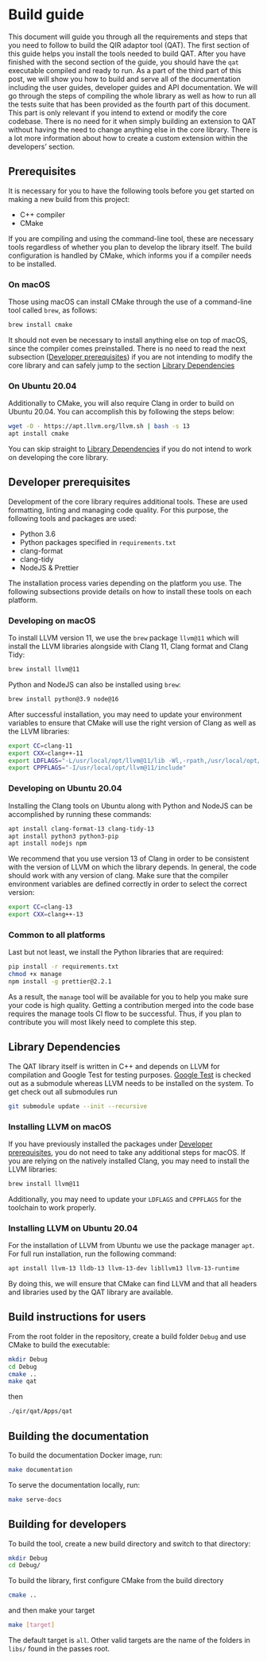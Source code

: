 # Build guide

This document will guide you through all the requirements and steps that you
need to follow to build the QIR adaptor tool (QAT). The first section of this
guide helps you install the tools needed to build QAT. After you have finished
with the second section of the guide, you should have the `qat` executable
compiled and ready to run. As a part of the third part of this post, we will
show you how to build and serve all of the documentation including the user
guides, developer guides and API documentation. We will go through the steps of
compiling the whole library as well as how to run all the tests suite that has
been provided as the fourth part of this document. This part is only relevant if
you intend to extend or modify the core codebase. There is no need for it when
simply building an extension to QAT without having the need to change anything
else in the core library. There is a lot more information about how to create a
custom extension within the developers’ section.

## Prerequisites

It is necessary for you to have the following tools before you get started on
making a new build from this project:

- C++ compiler
- CMake

If you are compiling and using the command-line tool, these are necessary tools
regardless of whether you plan to develop the library itself. The build
configuration is handled by CMake, which informs you if a compiler needs to be
installed.

### On macOS

Those using macOS can install CMake through the use of a command-line tool
called `brew`, as follows:

```sh
brew install cmake
```

It should not even be necessary to install anything else on top of macOS, since
the compiler comes preinstalled. There is no need to read the next subsection
([Developer prerequisites](#developer-prerequisites)) if you are not intending
to modify the core library and can safely jump to the section
[Library Dependencies](#library-dependencies)

### On Ubuntu 20.04

Additionally to CMake, you will also require Clang in order to build on Ubuntu
20.04. You can accomplish this by following the steps below:

```sh
wget -O - https://apt.llvm.org/llvm.sh | bash -s 13
apt install cmake
```

You can skip straight to [Library Dependencies](#library-dependencies) if you do
not intend to work on developing the core library.

## Developer prerequisites

Development of the core library requires additional tools. These are used
formatting, linting and managing code quality. For this purpose, the following
tools and packages are used:

- Python 3.6
- Python packages specified in `requirements.txt`
- clang-format
- clang-tidy
- NodeJS & Prettier

The installation process varies depending on the platform you use. The following
subsections provide details on how to install these tools on each platform.

### Developing on macOS

To install LLVM version 11, we use the `brew` package `llvm@11` which will
install the LLVM libraries alongside with Clang 11, Clang format and Clang Tidy:

```sh
brew install llvm@11
```

Python and NodeJS can also be installed using `brew`:

```sh
brew install python@3.9 node@16
```

After successful installation, you may need to update your environment variables
to ensure that CMake will use the right version of Clang as well as the LLVM
libraries:

```sh
export CC=clang-11
export CXX=clang++-11
export LDFLAGS="-L/usr/local/opt/llvm@11/lib -Wl,-rpath,/usr/local/opt/llvm@11/lib"
export CPPFLAGS="-I/usr/local/opt/llvm@11/include"
```

### Developing on Ubuntu 20.04

Installing the Clang tools on Ubuntu along with Python and NodeJS can be
accomplished by running these commands:

```sh
apt install clang-format-13 clang-tidy-13
apt install python3 python3-pip
apt install nodejs npm
```

We recommend that you use version 13 of Clang in order to be consistent with the
version of LLVM on which the library depends. In general, the code should work
with any version of clang. Make sure that the compiler environment variables are
defined correctly in order to select the correct version:

```sh
export CC=clang-13
export CXX=clang++-13
```

### Common to all platforms

Last but not least, we install the Python libraries that are required:

```sh
pip install -r requirements.txt
chmod +x manage
npm install -g prettier@2.2.1
```

As a result, the `manage` tool will be available for you to help you make sure
your code is high quality. Getting a contribution merged into the code base
requires the manage tools CI flow to be successful. Thus, if you plan to
contribute you will most likely need to complete this step.

## Library Dependencies

The QAT library itself is written in C++ and depends on LLVM for compilation and
Google Test for testing purposes.
[Google Test](https://github.com/google/googletest) is checked out as a
submodule whereas LLVM needs to be installed on the system. To get check out all
submodules run

```sh
git submodule update --init --recursive
```

### Installing LLVM on macOS

If you have previously installed the packages under
[Developer prerequisites](#developer-prerequisites), you do not need to take any
additional steps for macOS. If you are relying on the natively installed Clang,
you may need to install the LLVM libraries:

```sh
brew install llvm@11
```

Additionally, you may need to update your `LDFLAGS` and `CPPFLAGS` for the
toolchain to work properly.

### Installing LLVM on Ubuntu 20.04

For the installation of LLVM from Ubuntu we use the package manager `apt`. For
full run installation, run the following command:

```sh
apt install llvm-13 lldb-13 llvm-13-dev libllvm13 llvm-13-runtime
```

By doing this, we will ensure that CMake can find LLVM and that all headers and
libraries used by the QAT library are available.

## Build instructions for users

From the root folder in the repository, create a build folder `Debug` and use
CMake to build the executable:

```sh
mkdir Debug
cd Debug
cmake ..
make qat
```

then

```sh
./qir/qat/Apps/qat
```

## Building the documentation

To build the documentation Docker image, run:

```sh
make documentation
```

To serve the documentation locally, run:

```sh
make serve-docs
```

## Building for developers

To build the tool, create a new build directory and switch to that directory:

```sh
mkdir Debug
cd Debug/
```

To build the library, first configure CMake from the build directory

```sh
cmake ..
```

and then make your target

```sh
make [target]
```

The default target is `all`. Other valid targets are the name of the folders in
`libs/` found in the passes root.
